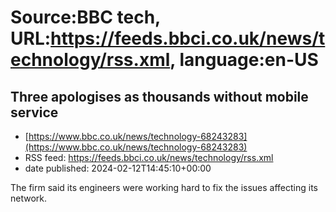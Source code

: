 # Source:BBC tech, URL:https://feeds.bbci.co.uk/news/technology/rss.xml, language:en-US

## Three apologises as thousands without mobile service
 - [https://www.bbc.co.uk/news/technology-68243283](https://www.bbc.co.uk/news/technology-68243283)
 - RSS feed: https://feeds.bbci.co.uk/news/technology/rss.xml
 - date published: 2024-02-12T14:45:10+00:00

The firm said its engineers were working hard to fix the issues affecting its network.

